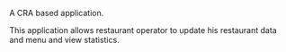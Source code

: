 A CRA based application.

This application allows restaurant operator to update his restaurant data and menu and view statistics.

